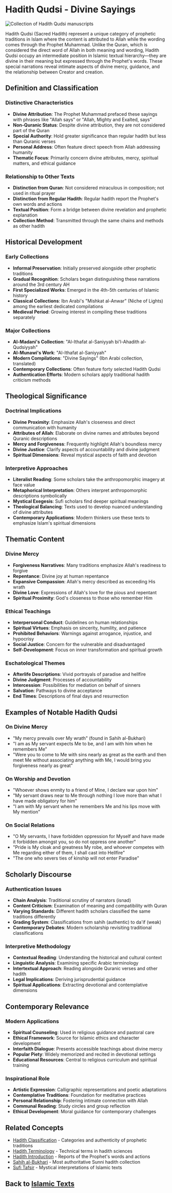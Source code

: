 # Hadith Qudsi - Divine Sayings

![Collection of Hadith Qudsi manuscripts](hadith_qudsi_image.jpg)

Hadith Qudsi (Sacred Hadith) represent a unique category of prophetic traditions in Islam where the content is attributed to Allah while the wording comes through the Prophet Muhammad. Unlike the Quran, which is considered the direct word of Allah in both meaning and wording, Hadith Qudsi occupy an intermediate position in Islamic textual hierarchy—they are divine in their meaning but expressed through the Prophet's words. These special narrations reveal intimate aspects of divine mercy, guidance, and the relationship between Creator and creation.

## Definition and Classification

### Distinctive Characteristics
- **Divine Attribution**: The Prophet Muhammad prefaced these sayings with phrases like "Allah says" or "Allah, Mighty and Exalted, says"
- **Non-Quranic Status**: Despite divine attribution, they are not considered part of the Quran
- **Special Authority**: Hold greater significance than regular hadith but less than Quranic verses
- **Personal Address**: Often feature direct speech from Allah addressing humanity
- **Thematic Focus**: Primarily concern divine attributes, mercy, spiritual matters, and ethical guidance

### Relationship to Other Texts
- **Distinction from Quran**: Not considered miraculous in composition; not used in ritual prayer
- **Distinction from Regular Hadith**: Regular hadith report the Prophet's own words and actions
- **Textual Position**: Form a bridge between divine revelation and prophetic explanation
- **Collection Method**: Transmitted through the same chains and methods as other hadith

## Historical Development

### Early Collections
- **Informal Preservation**: Initially preserved alongside other prophetic traditions
- **Gradual Recognition**: Scholars began distinguishing these narrations around the 3rd century AH
- **First Specialized Works**: Emerged in the 4th-5th centuries of Islamic history
- **Classical Collections**: Ibn Arabi's "Mishkat al-Anwar" (Niche of Lights) among the earliest dedicated compilations
- **Medieval Period**: Growing interest in compiling these traditions separately

### Major Collections
- **Al-Madani's Collection**: "Al-Ithafat al-Saniyyah bi'l-Ahadith al-Qudsiyyah"
- **Al-Munawi's Work**: "Al-Ithafat al-Saniyyah"
- **Modern Compilations**: "Divine Sayings" (Ibn Arabi collection, translated)
- **Contemporary Collections**: Often feature forty selected Hadith Qudsi
- **Authentication Efforts**: Modern scholars apply traditional hadith criticism methods

## Theological Significance

### Doctrinal Implications
- **Divine Proximity**: Emphasize Allah's closeness and direct communication with humanity
- **Attributes of Allah**: Elaborate on divine names and attributes beyond Quranic descriptions
- **Mercy and Forgiveness**: Frequently highlight Allah's boundless mercy
- **Divine Justice**: Clarify aspects of accountability and divine judgment
- **Spiritual Dimensions**: Reveal mystical aspects of faith and devotion

### Interpretive Approaches
- **Literalist Reading**: Some scholars take the anthropomorphic imagery at face value
- **Metaphorical Interpretation**: Others interpret anthropomorphic descriptions symbolically
- **Mystical Exegesis**: Sufi scholars find deeper spiritual meanings
- **Theological Balancing**: Texts used to develop nuanced understanding of divine attributes
- **Contemporary Applications**: Modern thinkers use these texts to emphasize Islam's spiritual dimensions

## Thematic Content

### Divine Mercy
- **Forgiveness Narratives**: Many traditions emphasize Allah's readiness to forgive
- **Repentance**: Divine joy at human repentance
- **Expansive Compassion**: Allah's mercy described as exceeding His wrath
- **Divine Love**: Expressions of Allah's love for the pious and repentant
- **Spiritual Proximity**: God's closeness to those who remember Him

### Ethical Teachings
- **Interpersonal Conduct**: Guidelines on human relationships
- **Spiritual Virtues**: Emphasis on sincerity, humility, and patience
- **Prohibited Behaviors**: Warnings against arrogance, injustice, and hypocrisy
- **Social Justice**: Concern for the vulnerable and disadvantaged
- **Self-Development**: Focus on inner transformation and spiritual growth

### Eschatological Themes
- **Afterlife Descriptions**: Vivid portrayals of paradise and hellfire
- **Divine Judgment**: Processes of accountability
- **Intercession**: Possibilities for mediation on behalf of sinners
- **Salvation**: Pathways to divine acceptance
- **End Times**: Descriptions of final days and resurrection

## Examples of Notable Hadith Qudsi

### On Divine Mercy
- "My mercy prevails over My wrath" (found in Sahih al-Bukhari)
- "I am as My servant expects Me to be, and I am with him when he remembers Me"
- "Were you to come to Me with sins nearly as great as the earth and then meet Me without associating anything with Me, I would bring you forgiveness nearly as great"

### On Worship and Devotion
- "Whoever shows enmity to a friend of Mine, I declare war upon him"
- "My servant draws near to Me through nothing I love more than what I have made obligatory for him"
- "I am with My servant when he remembers Me and his lips move with My mention"

### On Social Relations
- "O My servants, I have forbidden oppression for Myself and have made it forbidden amongst you, so do not oppress one another"
- "Pride is My cloak and greatness My robe, and whoever competes with Me regarding either of them, I shall cast into Hellfire"
- "The one who severs ties of kinship will not enter Paradise"

## Scholarly Discourse

### Authentication Issues
- **Chain Analysis**: Traditional scrutiny of narrators (isnad)
- **Content Criticism**: Examination of meaning and compatibility with Quran
- **Varying Standards**: Different hadith scholars classified the same traditions differently
- **Grading System**: Classifications from sahih (authentic) to da'if (weak)
- **Contemporary Debates**: Modern scholarship revisiting traditional classifications

### Interpretive Methodology
- **Contextual Reading**: Understanding the historical and cultural context
- **Linguistic Analysis**: Examining specific Arabic terminology
- **Intertextual Approach**: Reading alongside Quranic verses and other hadith
- **Legal Implications**: Deriving jurisprudential guidance
- **Spiritual Applications**: Extracting devotional and contemplative dimensions

## Contemporary Relevance

### Modern Applications
- **Spiritual Counseling**: Used in religious guidance and pastoral care
- **Ethical Framework**: Source for Islamic ethics and character development
- **Interfaith Dialogue**: Presents accessible teachings about divine mercy
- **Popular Piety**: Widely memorized and recited in devotional settings
- **Educational Resources**: Central to religious curriculum and spiritual training

### Inspirational Role
- **Artistic Expression**: Calligraphic representations and poetic adaptations
- **Contemplative Traditions**: Foundation for meditative practices
- **Personal Relationship**: Fostering intimate connection with Allah
- **Communal Reading**: Study circles and group reflection
- **Ethical Development**: Moral guidance for contemporary challenges

## Related Concepts

- [Hadith Classification](./hadith_classification.md) - Categories and authenticity of prophetic traditions
- [Hadith Terminology](./hadith_terminology.md) - Technical terms in hadith sciences
- [Hadith Introduction](./hadith_introduction.md) - Reports of the Prophet's words and actions
- [Sahih al-Bukhari](./sahih_bukhari.md) - Most authoritative Sunni hadith collection
- [Sufi Tafsir](./sufi_tafsir.md) - Mystical interpretations of Islamic texts

## Back to [Islamic Texts](./README.md)
